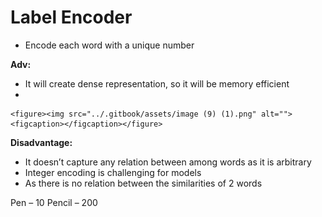 # Label Encoder

* Encode each word with a unique number

**Adv:**

* It will create dense representation, so it will be memory efficient
*

    <figure><img src="../.gitbook/assets/image (9) (1).png" alt=""><figcaption></figcaption></figure>

**Disadvantage:**

* It doesn’t capture any relation between among words as it is arbitrary
* Integer encoding is challenging for models
* As there is no relation between the similarities of 2 words

Pen – 10              Pencil – 200
